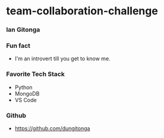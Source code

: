 # team-collaboration-challenge

### Ian Gitonga

### Fun fact
- I'm an introvert till you get to know me.

### Favorite Tech Stack
- Python
- MongoDB
- VS Code

### Github
 - https://github.com/dungitonga
